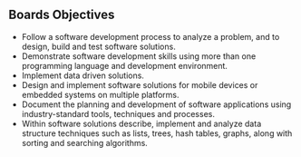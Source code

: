 ## Boards Objectives
* Follow a software development process to analyze a problem, and to design, build and test software solutions.
* Demonstrate software development skills using more than one programming language and development environment.
* Implement data driven solutions.
* Design and implement software solutions for mobile devices or embedded systems on multiple platforms.
* Document the planning and development of software applications using industry-standard tools, techniques and processes.
* Within software solutions describe, implement and analyze data structure techniques such as lists, trees, hash tables, graphs, along with sorting and searching algorithms.

